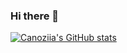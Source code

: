 ### Hi there 👋

<!--
**canoziia/canoziia** is a ✨ _special_ ✨ repository because its `README.md` (this file) appears on your GitHub profile.

Here are some ideas to get you started:

- 🔭 I’m currently working on ...
- 🌱 I’m currently learning ...
- 👯 I’m looking to collaborate on ...
- 🤔 I’m looking for help with ...
- 💬 Ask me about ...
- 📫 How to reach me: ...
- 😄 Pronouns: ...
- ⚡ Fun fact: ...
-->
[![Canoziia's GitHub stats](https://github-readme-stats.vercel.app/api?username=canoziia&show_icons=true)](https://github.com/anuraghazra/github-readme-stats)

